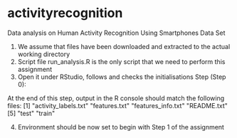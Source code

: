 activityrecognition
===================

Data analysis on Human Activity Recognition Using Smartphones Data Set

1) We assume that files have been downloaded and extracted to the actual working directory
2) Script file run_analysis.R is the only script that we need to perform this assignment
3) Open it under RStudio, follows and checks the initialisations Step (Step 0):

At the end of this step, output in the R console should match the following files:
[1] "activity_labels.txt"        "features.txt"        "features_info.txt"   "README.txt"         
[5] "test"                "train"  

4) Environment should be now set to begin with Step 1 of the assignment